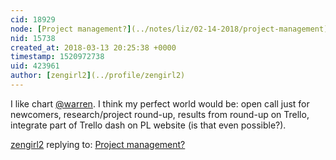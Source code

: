 ```yaml
---
cid: 18929
node: [Project management?](../notes/liz/02-14-2018/project-management)
nid: 15738
created_at: 2018-03-13 20:25:38 +0000
timestamp: 1520972738
uid: 423961
author: [zengirl2](../profile/zengirl2)
---
```


I like chart [@warren](/profile/warren). I think my perfect world would be: open call just for newcomers, research/project round-up, results from round-up on Trello, integrate part of Trello dash on PL website (is that even possible?).

[zengirl2](../profile/zengirl2) replying to: [Project management?](../notes/liz/02-14-2018/project-management)

